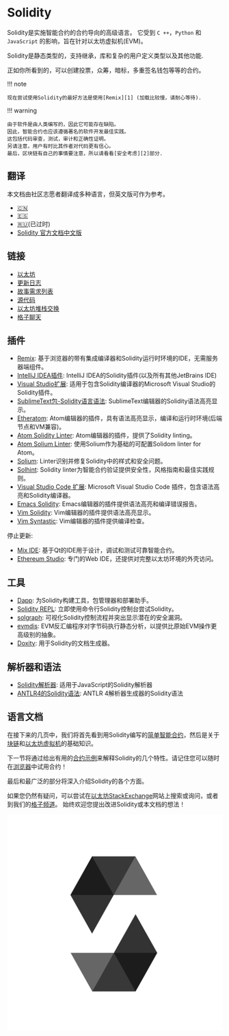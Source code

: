 # Solidity

Solidity是实施智能合约的合约导向的高级语言。
它受到 `C ++`，`Python` 和 `JavaScript` 的影响，旨在针对以太坊虚拟机(EVM)。

Solidity是静态类型的，支持继承，库和复杂的用户定义类型以及其他功能.

正如你所看到的，可以创建投票，众筹，暗标，多重签名钱包等等的合约。

!!! note

    现在尝试使用Solidity的最好方法是使用[Remix][1] (加载比较慢，请耐心等待).

!!! warning

    由于软件是由人类编写的，因此它可能存在缺陷。
    因此，智能合约也应该遵循著名的软件开发最佳实践。
    这包括代码审查，测试，审计和正确性证明。
    另请注意，用户有时比其作者对代码更有信心。
    最后，区块链有自己的事情要注意，所以请看看[安全考虑][2]部分.

## 翻译

本文档由社区志愿者翻译成多种语言，但英文版可作为参考。

- [🇨🇳](https://wohugb.github.io/solidity-docs/)
- [🇪🇸][3]
- [🇷🇺][4](已过时)
- [Solidity 官方文档中文版](http://wiki.jikexueyuan.com/project/solidity-zh/)

## 链接

- [以太坊][5]
- [更新日志][6]
- [故事需求列表][7]
- [源代码][8]
- [以太坊堆栈交换][9]
- [格子聊天][10]

## 插件

- [Remix][1]: 基于浏览器的带有集成编译器和Solidity运行时环境的IDE，无需服务器端组件。
- [IntelliJ IDEA插件][11]: IntelliJ IDEA的Solidity插件(以及所有其他JetBrains IDE)
- [Visual Studio扩展][12]: 适用于包含Solidity编译器的Microsoft Visual Studio的Solidity插件。
- [SublimeText包-Solidity语言语法][13]: SublimeText编辑器的Solidity语法高亮显示。
- [Etheratom][14]: Atom编辑器的插件，具有语法高亮显示，编译和运行时环境(后端节点和VM兼容)。
- [Atom Solidity Linter][15]: Atom编辑器的插件，提供了Solidity linting。
- [Atom Solium Linter][16]: 使用Solium作为基础的可配置Solidom linter for Atom。
- [Solium][17]: Linter识别并修复Solidity中的样式和安全问题。
- [Solhint][18]: Solidity linter为智能合约验证提供安全性，风格指南和最佳实践规则。
- [Visual Studio Code 扩展][19]: Microsoft Visual Studio Code 插件，包含语法高亮和Solidity编译器。
- [Emacs Solidity][20]: Emacs编辑器的插件提供语法高亮和编译错误报告。
- [Vim Solidity][21]: Vim编辑器的插件提供语法高亮显示。
- [Vim Syntastic][22]: Vim编辑器的插件提供编译检查。

停止更新:

- [Mix IDE][23]: 基于Qt的IDE用于设计，调试和测试可靠智能合约。
- [Ethereum Studio][24]: 专门的Web IDE，还提供对完整以太坊环境的外壳访问。

## 工具

- [Dapp][25]: 为Solidity构建工具，包管理器和部署助手。
- [Solidity REPL][26]: 立即使用命令行Solidity控制台尝试Solidity。
- [solgraph][27]: 可视化Solidity控制流程并突出显示潜在的安全漏洞。
- [evmdis][28]: EVM反汇编程序对字节码执行静态分析，以提供比原始EVM操作更高级别的抽象。
- [Doxity][29]: 用于Solidity的文档生成器。

## 解析器和语法

- [Solidity解析器][30]: 适用于JavaScript的Solidity解析器
- [ANTLR4的Solidity语法][31]: ANTLR 4解析器生成器的Solidity语法

## 语言文档

在接下来的几页中，我们将首先看到用Solidity编写的[简单智能合约][32]，然后是关于[块链][33]和[以太坊虚拟机][34]的基础知识。

下一节将通过给出有用的[合约示例][35]来解释Solidity的几个特性。请记住您可以随时在[浏览器][36]中试用合约！

最后和最广泛的部分将深入介绍Solidity的各个方面。

如果您仍然有疑问，可以尝试在[以太坊StackExchange][9]网站上搜索或询问，或者到我们的[格子频道][10]。
始终欢迎您提出改进Solidity或本文档的想法！

![Solidity logo](logo.svg)

[1]: https://remix.ethereum.org/
[2]: http://solidity-cn.readthedocs.io/zh/latest/security-considerations.html#security-considerations
[3]: https://solidity-es.readthedocs.io
[4]: https://github.com/ethereum/wiki/wiki/%5BRussian%5D-%D0%A0%D1%83%D0%BA%D0%BE%D0%B2%D0%BE%D0%B4%D1%81%D1%82%D0%B2%D0%BE-%D0%BF%D0%BE-Solidity
[5]: https://ethereum.org
[6]: https://github.com/ethereum/solidity/blob/develop/Changelog.md
[7]: https://www.pivotaltracker.com/n/projects/1189488
[8]: https://github.com/ethereum/solidity/
[9]: https://ethereum.stackexchange.com/
[10]: https://gitter.im/ethereum/solidity/
[11]: https://plugins.jetbrains.com/plugin/9475-intellij-solidity
[12]: https://visualstudiogallery.msdn.microsoft.com/96221853-33c4-4531-bdd5-d2ea5acc4799/
[13]: https://packagecontrol.io/packages/Ethereum/
[14]: https://github.com/0mkara/etheratom
[15]: https://atom.io/packages/linter-solidity
[16]: https://atom.io/packages/linter-solium
[17]: https://github.com/duaraghav8/Solium/
[18]: https://github.com/protofire/solhint
[19]: http://juan.blanco.ws/solidity-contracts-in-visual-studio-code/
[20]: https://github.com/ethereum/emacs-solidity/
[21]: https://github.com/tomlion/vim-solidity/
[22]: https://github.com/scrooloose/syntastic
[23]: https://github.com/ethereum/mix/
[24]: https://live.ether.camp/
[25]: https://dapp.readthedocs.io
[26]: https://github.com/raineorshine/solidity-repl
[27]: https://github.com/raineorshine/solgraph
[28]: https://github.com/Arachnid/evmdis
[29]: https://github.com/DigixGlobal/doxity
[30]: https://github.com/ConsenSys/solidity-parser
[31]: https://github.com/federicobond/solidity-antlr4
[32]: simple-smart-contract.md
[33]: blockchain-basics.md
[34]: the-ethereum-virtual-machine.md
[35]: voting.md
[36]: https://remix.ethereum.org